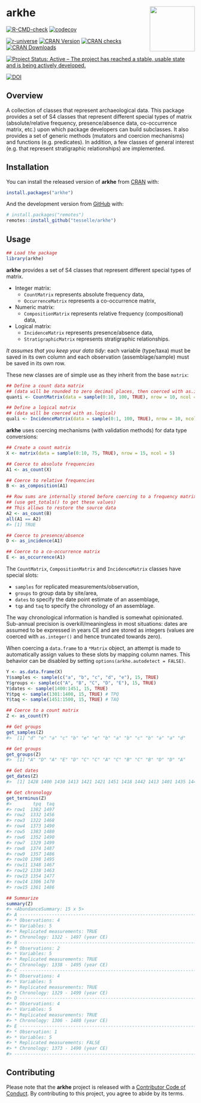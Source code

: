 
<!-- README.md is generated from README.Rmd. Please edit that file -->

# arkhe <img width=120px src="man/figures/logo.png" align="right" />

<!-- badges: start -->

[![R-CMD-check](https://github.com/tesselle/arkhe/workflows/R-CMD-check/badge.svg)](https://github.com/tesselle/arkhe/actions)
[![codecov](https://codecov.io/gh/tesselle/arkhe/branch/master/graph/badge.svg)](https://codecov.io/gh/tesselle/arkhe)

[![r-universe](https://tesselle.r-universe.dev/badges/arkhe)](https://tesselle.r-universe.dev)
[![CRAN
Version](http://www.r-pkg.org/badges/version/arkhe)](https://cran.r-project.org/package=arkhe)
[![CRAN
checks](https://cranchecks.info/badges/worst/arkhe)](https://cran.r-project.org/web/checks/check_results_arkhe.html)
[![CRAN
Downloads](http://cranlogs.r-pkg.org/badges/arkhe)](https://cran.r-project.org/package=arkhe)

[![Project Status: Active – The project has reached a stable, usable
state and is being actively
developed.](https://www.repostatus.org/badges/latest/active.svg)](https://www.repostatus.org/#active)

[![DOI](https://zenodo.org/badge/DOI/10.5281/zenodo.3526659.svg)](https://doi.org/10.5281/zenodo.3526659)
<!-- badges: end -->

## Overview

A collection of classes that represent archaeological data. This package
provides a set of S4 classes that represent different special types of
matrix (absolute/relative frequency, presence/absence data,
co-occurrence matrix, etc.) upon which package developers can build
subclasses. It also provides a set of generic methods (mutators and
coercion mechanisms) and functions (e.g. predicates). In addition, a few
classes of general interest (e.g. that represent stratigraphic
relationships) are implemented.

## Installation

You can install the released version of **arkhe** from
[CRAN](https://CRAN.R-project.org) with:

``` r
install.packages("arkhe")
```

And the development version from [GitHub](https://github.com/) with:

``` r
# install.packages("remotes")
remotes::install_github("tesselle/arkhe")
```

## Usage

``` r
## Load the package
library(arkhe)
```

**arkhe** provides a set of S4 classes that represent different special
types of matrix.

-   Integer matrix:
    -   `CountMatrix` represents absolute frequency data,
    -   `OccurrenceMatrix` represents a co-occurrence matrix,
-   Numeric matrix:
    -   `CompositionMatrix` represents relative frequency
        (compositional) data,
-   Logical matrix:
    -   `IncidenceMatrix` represents presence/absence data,
    -   `StratigraphicMatrix` represents stratigraphic relationships.

*It assumes that you keep your data tidy*: each variable (type/taxa)
must be saved in its own column and each observation (assemblage/sample)
must be saved in its own row.

These new classes are of simple use as they inherit from the base
`matrix`:

``` r
## Define a count data matrix
## (data will be rounded to zero decimal places, then coerced with as.integer)
quanti <- CountMatrix(data = sample(0:10, 100, TRUE), nrow = 10, ncol = 10)

## Define a logical matrix
## (data will be coerced with as.logical)
quali <- IncidenceMatrix(data = sample(0:1, 100, TRUE), nrow = 10, ncol = 10)
```

**arkhe** uses coercing mechanisms (with validation methods) for data
type conversions:

``` r
## Create a count matrix
X <- matrix(data = sample(0:10, 75, TRUE), nrow = 15, ncol = 5)

## Coerce to absolute frequencies
A1 <- as_count(X)

## Coerce to relative frequencies
B <- as_composition(A1)

## Row sums are internally stored before coercing to a frequency matrix
## (use get_totals() to get these values)
## This allows to restore the source data
A2 <- as_count(B)
all(A1 == A2)
#> [1] TRUE

## Coerce to presence/absence
D <- as_incidence(A1)

## Coerce to a co-occurrence matrix
E <- as_occurrence(A1)
```

The `CountMatrix`, `CompositionMatrix` and `IncidenceMatrix` classes
have special slots:

-   `samples` for replicated measurements/observation,
-   `groups` to group data by site/area,
-   `dates` to specify the date point estimate of an assemblage,
-   `tqp` and `taq` to specify the chronology of an assemblage.

The way chronological information is handled is somewhat opinionated.
Sub-annual precision is overkill/meaningless in most situations: dates
are assumed to be expressed in years CE and are stored as integers
(values are coerced with `as.integer()` and hence truncated towards
zero).

When coercing a `data.frame` to a `*Matrix` object, an attempt is made
to automatically assign values to these slots by mapping column names.
This behavior can be disabled by setting
`options(arkhe.autodetect = FALSE)`.

``` r
Y <- as.data.frame(X)
Y$samples <- sample(c("a", "b", "c", "d", "e"), 15, TRUE)
Y$groups <- sample(c("A", "B", "C", "D", "E"), 15, TRUE)
Y$dates <- sample(1400:1451, 15, TRUE)
Y$tpq <- sample(1301:1400, 15, TRUE) # TPQ
Y$taq <- sample(1451:1500, 15, TRUE) # TAQ

## Coerce to a count matrix
Z <- as_count(Y)

## Get groups
get_samples(Z)
#>  [1] "d" "e" "a" "c" "b" "e" "e" "b" "a" "b" "c" "b" "a" "a" "d"

## Get groups
get_groups(Z)
#>  [1] "A" "D" "A" "E" "D" "C" "C" "A" "C" "B" "C" "B" "D" "D" "A"

## Get dates
get_dates(Z)
#>  [1] 1428 1400 1430 1413 1421 1421 1451 1418 1442 1413 1401 1435 1447 1412 1405

## Get chronology
get_terminus(Z)
#>        tpq  taq
#> row1  1382 1497
#> row2  1332 1456
#> row3  1322 1468
#> row4  1373 1490
#> row5  1383 1480
#> row6  1352 1490
#> row7  1329 1499
#> row8  1374 1487
#> row9  1357 1486
#> row10 1398 1495
#> row11 1348 1467
#> row12 1338 1463
#> row13 1354 1477
#> row14 1306 1470
#> row15 1361 1486

## Summarize
summary(Z)
#> <AbundanceSummary: 15 x 5>
#> A ------------------------------------------------------------------------------
#> * Observations: 4
#> * Variables: 5
#> * Replicated measurements: TRUE
#> * Chronology: 1322 - 1497 (year CE)
#> B ------------------------------------------------------------------------------
#> * Observations: 2
#> * Variables: 5
#> * Replicated measurements: TRUE
#> * Chronology: 1338 - 1495 (year CE)
#> C ------------------------------------------------------------------------------
#> * Observations: 4
#> * Variables: 5
#> * Replicated measurements: TRUE
#> * Chronology: 1329 - 1499 (year CE)
#> D ------------------------------------------------------------------------------
#> * Observations: 4
#> * Variables: 5
#> * Replicated measurements: TRUE
#> * Chronology: 1306 - 1480 (year CE)
#> E ------------------------------------------------------------------------------
#> * Observation: 1
#> * Variables: 5
#> * Replicated measurements: FALSE
#> * Chronology: 1373 - 1490 (year CE)
#> --------------------------------------------------------------------------------
```

## Contributing

Please note that the **arkhe** project is released with a [Contributor
Code of Conduct](https://www.tesselle.org/conduct.html). By contributing
to this project, you agree to abide by its terms.

